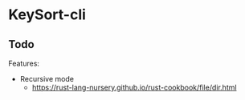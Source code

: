 # KeySort-cli

## Todo
Features:
- Recursive mode
    - https://rust-lang-nursery.github.io/rust-cookbook/file/dir.html